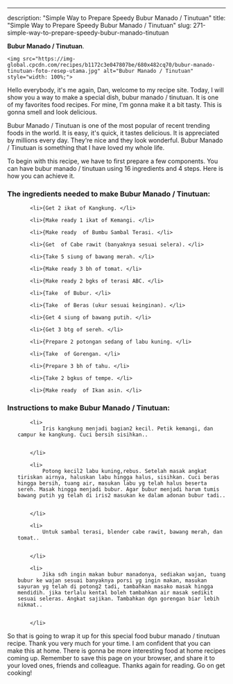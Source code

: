 ---
description: "Simple Way to Prepare Speedy Bubur Manado / Tinutuan"
title: "Simple Way to Prepare Speedy Bubur Manado / Tinutuan"
slug: 271-simple-way-to-prepare-speedy-bubur-manado-tinutuan

<p>
	<strong>Bubur Manado / Tinutuan</strong>. 
	
</p>
<p>
	
	<img src="https://img-global.cpcdn.com/recipes/b1172c3e047807be/680x482cq70/bubur-manado-tinutuan-foto-resep-utama.jpg" alt="Bubur Manado / Tinutuan" style="width: 100%;">
	
	
</p>
<p>
	Hello everybody, it's me again, Dan, welcome to my recipe site. Today, I will show you a way to make a special dish, bubur manado / tinutuan. It is one of my favorites food recipes. For mine, I'm gonna make it a bit tasty. This is gonna smell and look delicious.
</p>
	
<p>
	Bubur Manado / Tinutuan is one of the most popular of recent trending foods in the world. It is easy, it's quick, it tastes delicious. It is appreciated by millions every day. They're nice and they look wonderful. Bubur Manado / Tinutuan is something that I have loved my whole life.
</p>
<p>
	
</p>

<p>
To begin with this recipe, we have to first prepare a few components. You can have bubur manado / tinutuan using 16 ingredients and 4 steps. Here is how you can achieve it.
</p>

<h3>The ingredients needed to make Bubur Manado / Tinutuan:</h3>

<ol>
	
		<li>{Get 2 ikat of Kangkung. </li>
	
		<li>{Make ready 1 ikat of Kemangi. </li>
	
		<li>{Make ready  of Bumbu Sambal Terasi. </li>
	
		<li>{Get  of Cabe rawit (banyaknya sesuai selera). </li>
	
		<li>{Take 5 siung of bawang merah. </li>
	
		<li>{Make ready 3 bh of tomat. </li>
	
		<li>{Make ready 2 bgks of terasi ABC. </li>
	
		<li>{Take  of Bubur. </li>
	
		<li>{Take  of Beras (ukur sesuai keinginan). </li>
	
		<li>{Get 4 siung of bawang putih. </li>
	
		<li>{Get 3 btg of sereh. </li>
	
		<li>{Prepare 2 potongan sedang of labu kuning. </li>
	
		<li>{Take  of Gorengan. </li>
	
		<li>{Prepare 3 bh of tahu. </li>
	
		<li>{Take 2 bgkus of tempe. </li>
	
		<li>{Make ready  of Ikan asin. </li>
	
</ol>
<p>
	
</p>

<h3>Instructions to make Bubur Manado / Tinutuan:</h3>

<ol>
	
		<li>
			Iris kangkung menjadi bagian2 kecil. Petik kemangi, dan campur ke kangkung. Cuci bersih sisihkan..
			
			
		</li>
	
		<li>
			Potong kecil2 labu kuning,rebus. Setelah masak angkat tiriskan airnya, haluskan labu hingga halus, sisihkan. Cuci beras hingga bersih, tuang air, masukan labu yg telah halus beserta sereh. Masak hingga menjadi bubur. Agar bubur menjadi harum tumis bawang putih yg telah di iris2 masukan ke dalam adonan bubur tadi..
			
			
		</li>
	
		<li>
			Untuk sambal terasi, blender cabe rawit, bawang merah, dan tomat..
			
			
		</li>
	
		<li>
			Jika sdh ingin makan bubur manadonya, sediakan wajan, tuang bubur ke wajan sesuai banyaknya porsi yg ingin makan, masukan sayuran yg telah di potong2 tadi, tambahkan masako masak hingga mendidih. jika terlalu kental boleh tambahkan air masak sedikit sesuai seleras. Angkat sajikan. Tambahkan dgn gorengan biar lebih nikmat..
			
			
		</li>
	
</ol>

<p>
	
</p>

<p>
	So that is going to wrap it up for this special food bubur manado / tinutuan recipe. Thank you very much for your time. I am confident that you can make this at home. There is gonna be more interesting food at home recipes coming up. Remember to save this page on your browser, and share it to your loved ones, friends and colleague. Thanks again for reading. Go on get cooking!
</p>
